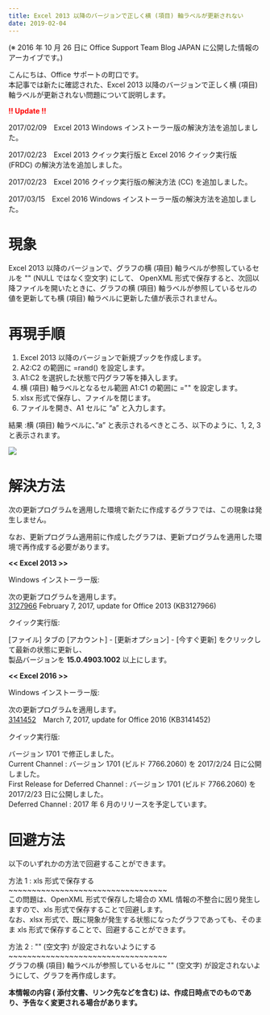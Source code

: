 ```yaml
---
title: Excel 2013 以降のバージョンで正しく横 (項目) 軸ラベルが更新されない
date: 2019-02-04
---
```


(※ 2016 年 10 月 26 日に Office Support Team Blog JAPAN に公開した情報のアーカイブです。)

こんにちは、Office サポートの町口です。  
本記事では新たに確認された、Excel 2013 以降のバージョンで正しく横 (項目) 軸ラベルが更新されない問題について説明します。

  

  

<span style="color:#ff0000">**!! Update !!**</span>

2017/02/09　Excel 2013 Windows インストーラー版の解決方法を追加しました。

2017/02/23　Excel 2013 クイック実行版と Excel 2016 クイック実行版 (FRDC) の解決方法を追加しました。

2017/02/23　Excel 2016 クイック実行版の解決方法 (CC) を追加しました。

2017/03/15　Excel 2016 Windows インストーラー版の解決方法を追加しました。

  

  

**現象**
======

  

Excel 2013 以降のバージョンで、グラフの横 (項目) 軸ラベルが参照しているセルを "" (NULL ではなく空文字) にして、 OpenXML 形式で保存すると、次回以降ファイルを開いたときに、グラフの横 (項目) 軸ラベルが参照しているセルの値を更新しても横 (項目) 軸ラベルに更新した値が表示されません。

  

  

  

**再現手順**
========

  

1.  Excel 2013 以降のバージョンで新規ブックを作成します。
2.  A2:C2 の範囲に =rand() を設定します。
3.  A1:C2 を選択した状態で円グラフ等を挿入します。
4.  横 (項目) 軸ラベルとなるセル範囲 A1:C1 の範囲に ="" を設定します。
5.  xlsx 形式で保存し、ファイルを閉じます。
6.  ファイルを開き、A1 セルに “a” と入力します。  
    

  
結果 :横 (項目) 軸ラベルに、”a” と表示されるべきところ、以下のように、1, 2, 3 と表示されます。

![](img01.png)

  

  

  

**解決方法**
========

  

次の更新プログラムを適用した環境で新たに作成するグラフでは、この現象は発生しません。

なお、更新プログラム適用前に作成したグラフは、更新プログラムを適用した環境で再作成する必要があります。

  

**<< Excel 2013 >>**

 Windows インストーラー版:

 次の更新プログラムを適用します。  
 [3127966](https://support.microsoft.com/ja-jp/help/3127966/february-7-2017-update-for-office-2013-kb3127966) February 7, 2017, update for Office 2013 (KB3127966)

  

 クイック実行版:

 \[ファイル\] タブの \[アカウント\] - \[更新オプション\] - \[今すぐ更新\] をクリックして最新の状態に更新し、  
 製品バージョンを **15.0.4903.1002** 以上にします。

  

   

**<< Excel 2016 >>**

 Windows インストーラー版:

  次の更新プログラムを適用します。  
 [3141452](https://support.microsoft.com/en-us/help/3141452/march-7-2017-update-for-office-2016-kb3141452)　March 7, 2017, update for Office 2016 (KB3141452)

  

 クイック実行版:

 バージョン 1701 で修正しました。  
 Current Channel : バージョン 1701 (ビルド 7766.2060) を 2017/2/24 日に公開しました。  
 First Release for Deferred Channel : バージョン 1701 (ビルド 7766.2060) を 2017/2/23 日に公開しました。  
 Deferred Channel : 2017 年 6 月のリリースを予定しています。

  

  

  

**回避方法**
========

  

以下のいずれかの方法で回避することができます。

  

方法 1 : xls 形式で保存する  
\~\~\~\~\~\~\~\~\~\~\~\~\~\~\~\~\~\~\~\~\~\~\~\~\~\~\~\~\~\~\~\~\~\~  
この問題は、OpenXML 形式で保存した場合の XML 情報の不整合に因り発生しますので、xls 形式で保存することで回避します。  
なお、xlsx 形式で、既に現象が発生する状態になったグラフであっても、そのまま xls 形式で保存することで、回避することができます。

  

方法 2 : "" (空文字) が設定されないようにする  
\~\~\~\~\~\~\~\~\~\~\~\~\~\~\~\~\~\~\~\~\~\~\~\~\~\~\~\~\~\~\~\~\~\~  
グラフの横 (項目) 軸ラベルが参照しているセルに "" (空文字) が設定されないようにして、グラフを再作成します。

  

  

**本情報の内容 ( 添付文書、リンク先などを含む) は、作成日時点でのものであり、予告なく変更される場合があります。**